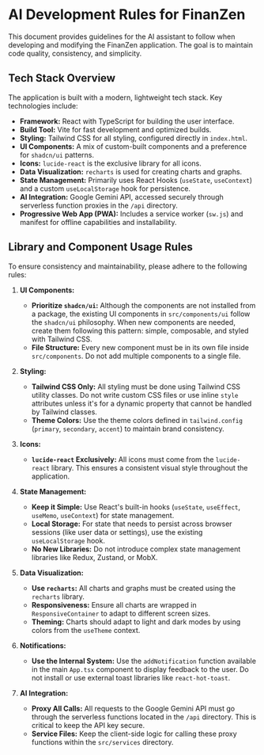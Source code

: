 # AI Development Rules for FinanZen

This document provides guidelines for the AI assistant to follow when developing and modifying the FinanZen application. The goal is to maintain code quality, consistency, and simplicity.

## Tech Stack Overview

The application is built with a modern, lightweight tech stack. Key technologies include:

-   **Framework:** React with TypeScript for building the user interface.
-   **Build Tool:** Vite for fast development and optimized builds.
-   **Styling:** Tailwind CSS for all styling, configured directly in `index.html`.
-   **UI Components:** A mix of custom-built components and a preference for `shadcn/ui` patterns.
-   **Icons:** `lucide-react` is the exclusive library for all icons.
-   **Data Visualization:** `recharts` is used for creating charts and graphs.
-   **State Management:** Primarily uses React Hooks (`useState`, `useContext`) and a custom `useLocalStorage` hook for persistence.
-   **AI Integration:** Google Gemini API, accessed securely through serverless function proxies in the `/api` directory.
-   **Progressive Web App (PWA):** Includes a service worker (`sw.js`) and manifest for offline capabilities and installability.

## Library and Component Usage Rules

To ensure consistency and maintainability, please adhere to the following rules:

1.  **UI Components:**
    *   **Prioritize `shadcn/ui`:** Although the components are not installed from a package, the existing UI components in `src/components/ui` follow the `shadcn/ui` philosophy. When new components are needed, create them following this pattern: simple, composable, and styled with Tailwind CSS.
    *   **File Structure:** Every new component must be in its own file inside `src/components`. Do not add multiple components to a single file.

2.  **Styling:**
    *   **Tailwind CSS Only:** All styling must be done using Tailwind CSS utility classes. Do not write custom CSS files or use inline `style` attributes unless it's for a dynamic property that cannot be handled by Tailwind classes.
    *   **Theme Colors:** Use the theme colors defined in `tailwind.config` (`primary`, `secondary`, `accent`) to maintain brand consistency.

3.  **Icons:**
    *   **`lucide-react` Exclusively:** All icons must come from the `lucide-react` library. This ensures a consistent visual style throughout the application.

4.  **State Management:**
    *   **Keep it Simple:** Use React's built-in hooks (`useState`, `useEffect`, `useMemo`, `useContext`) for state management.
    *   **Local Storage:** For state that needs to persist across browser sessions (like user data or settings), use the existing `useLocalStorage` hook.
    *   **No New Libraries:** Do not introduce complex state management libraries like Redux, Zustand, or MobX.

5.  **Data Visualization:**
    *   **Use `recharts`:** All charts and graphs must be created using the `recharts` library.
    *   **Responsiveness:** Ensure all charts are wrapped in `ResponsiveContainer` to adapt to different screen sizes.
    *   **Theming:** Charts should adapt to light and dark modes by using colors from the `useTheme` context.

6.  **Notifications:**
    *   **Use the Internal System:** Use the `addNotification` function available in the main `App.tsx` component to display feedback to the user. Do not install or use external toast libraries like `react-hot-toast`.

7.  **AI Integration:**
    *   **Proxy All Calls:** All requests to the Google Gemini API must go through the serverless functions located in the `/api` directory. This is critical to keep the API key secure.
    *   **Service Files:** Keep the client-side logic for calling these proxy functions within the `src/services` directory.